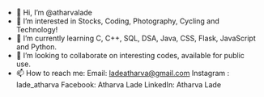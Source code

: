 - 👋 Hi, I’m @atharvalade
- 👀 I’m interested in Stocks, Coding, Photography, Cycling and Technology!
- 🌱 I’m currently learning C, C++, SQL, DSA, Java, CSS, Flask, JavaScript and Python.
- 💞️ I’m looking to collaborate on interesting codes, available for public use.
- 📫 How to reach me:
Email: ladeatharva@gmail.com
Instagram : lade_atharva
Facebook: Atharva Lade
LinkedIn: Atharva Lade

<!---
atharvalade/atharvalade is a ✨ special ✨ repository because its `README.md` (this file) appears on your GitHub profile.
You can click the Preview link to take a look at your changes.
--->
